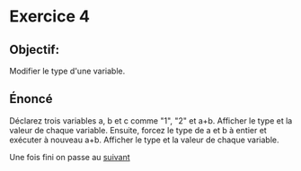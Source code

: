 # Exercice 4

## Objectif:
Modifier le type d'une variable.

## Énoncé
Déclarez trois variables a, b et c comme "1", "2" et a+b. Afficher le type et la valeur de chaque variable. Ensuite, forcez le type de a et b à entier et exécuter à nouveau a+b. Afficher le type et la valeur de chaque variable.


Une fois fini on passe au [suivant](../exo5/exo5.md)
